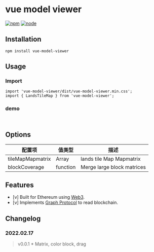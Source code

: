 
# vue model viewer

[![npm][npm]][npm-url]
[![node][node]][node-url]

## Installation

```
npm install vue-model-viewer
```
## Usage
### Import

```
import 'vue-model-viewer/dist/vue-model-viewer.min.css';
import { LandsTileMap } from 'vue-model-viewer';
```

### demo

```


```


## Options

| 配置项                  | 值类型   | 描述                                                                          |
| ----------------------- | -------- | ----------------------------------------------------------------------------- |
| tileMapMapmatrix        | Array    | lands tile Map Mapmatrix                                                      |
| blockCoverage           | function | Merge large block matrices                                                    |

## Features

  - [v] Built for Ethereum using [Web3](https://github.com/ethereum/web3.js/).
  - [v] Implements [Graph Protocol](https://github.com/graphprotocol) to read blockchain.
## Changelog

### 2022.02.17

> v0.0.1 \* Matrix, color block, drag

[npm]: https://img.shields.io/npm/v/postcss-load-config.svg
[npm-url]: https://npmjs.com/package/postcss-load-config
[node]: https://img.shields.io/node/v/postcss-load-plugins.svg
[node-url]: https://nodejs.org/
